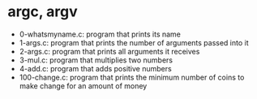 # argc, argv
* 0-whatsmyname.c: program that prints its name
* 1-args.c: program that prints the number of arguments passed into it
* 2-args.c: program that prints all arguments it receives
* 3-mul.c: program that multiplies two numbers
* 4-add.c: program that adds positive numbers
* 100-change.c: program that prints the minimum number of coins to make change for an amount of money

